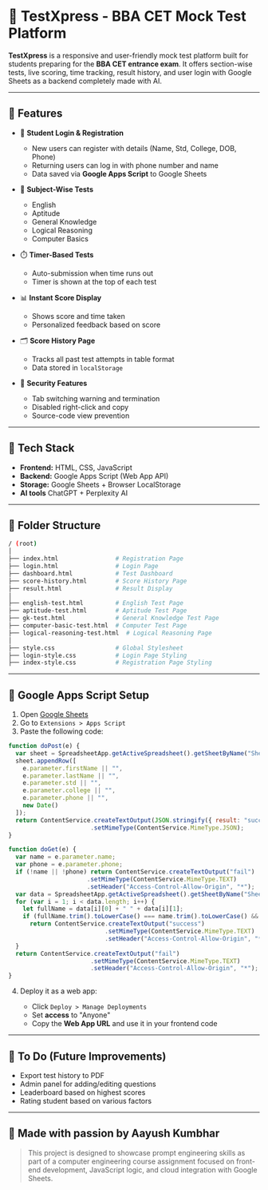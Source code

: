# 📘 TestXpress - BBA CET Mock Test Platform

**TestXpress** is a responsive and user-friendly mock test platform built for students preparing for the **BBA CET entrance exam**. It offers section-wise tests, live scoring, time tracking, result history, and user login with Google Sheets as a backend completely made with AI.

---

## 🚀 Features

* 🔐 **Student Login & Registration**

  * New users can register with details (Name, Std, College, DOB, Phone)
  * Returning users can log in with phone number and name
  * Data saved via **Google Apps Script** to Google Sheets

* 🧠 **Subject-Wise Tests**

  * English
  * Aptitude
  * General Knowledge
  * Logical Reasoning
  * Computer Basics

* ⏱️ **Timer-Based Tests**

  * Auto-submission when time runs out
  * Timer is shown at the top of each test

* 📊 **Instant Score Display**

  * Shows score and time taken
  * Personalized feedback based on score

* 🗂️ **Score History Page**

  * Tracks all past test attempts in table format
  * Data stored in `localStorage`

* 📩 **Security Features**

  * Tab switching warning and termination
  * Disabled right-click and copy
  * Source-code view prevention

---

## 🧱 Tech Stack

* **Frontend:** HTML, CSS, JavaScript
* **Backend:** Google Apps Script (Web App API)
* **Storage:** Google Sheets + Browser LocalStorage
* **AI tools** ChatGPT + Perplexity AI

---

## 📂 Folder Structure

```bash
/ (root)
│
├── index.html                # Registration Page
├── login.html                # Login Page
├── dashboard.html            # Test Dashboard
├── score-history.html        # Score History Page
├── result.html               # Result Display
│
├── english-test.html         # English Test Page
├── aptitude-test.html        # Aptitude Test Page
├── gk-test.html              # General Knowledge Test Page
├── computer-basic-test.html  # Computer Test Page
├── logical-reasoning-test.html  # Logical Reasoning Page
│
├── style.css                 # Global Stylesheet
├── login-style.css           # Login Page Styling
├── index-style.css           # Registration Page Styling
```

---

## 📝 Google Apps Script Setup

1. Open [Google Sheets](https://sheets.google.com)
2. Go to `Extensions > Apps Script`
3. Paste the following code:

```javascript
function doPost(e) {
  var sheet = SpreadsheetApp.getActiveSpreadsheet().getSheetByName("Sheet1");
  sheet.appendRow([
    e.parameter.firstName || "",
    e.parameter.lastName || "",
    e.parameter.std || "",
    e.parameter.college || "",
    e.parameter.phone || "",
    new Date()
  ]);
  return ContentService.createTextOutput(JSON.stringify({ result: "success" }))
                       .setMimeType(ContentService.MimeType.JSON);
}

function doGet(e) {
  var name = e.parameter.name;
  var phone = e.parameter.phone;
  if (!name || !phone) return ContentService.createTextOutput("fail")
                      .setMimeType(ContentService.MimeType.TEXT)
                      .setHeader("Access-Control-Allow-Origin", "*");
  var data = SpreadsheetApp.getActiveSpreadsheet().getSheetByName("Sheet1").getDataRange().getValues();
  for (var i = 1; i < data.length; i++) {
    let fullName = data[i][0] + " " + data[i][1];
    if (fullName.trim().toLowerCase() === name.trim().toLowerCase() && data[i][4] == phone)
      return ContentService.createTextOutput("success")
                           .setMimeType(ContentService.MimeType.TEXT)
                           .setHeader("Access-Control-Allow-Origin", "*");
  }
  return ContentService.createTextOutput("fail")
                       .setMimeType(ContentService.MimeType.TEXT)
                       .setHeader("Access-Control-Allow-Origin", "*");
}
```

4. Deploy it as a web app:

   * Click `Deploy > Manage Deployments`
   * Set **access** to "Anyone"
   * Copy the **Web App URL** and use it in your frontend code

---

## 📌 To Do (Future Improvements)

* Export test history to PDF
* Admin panel for adding/editing questions
* Leaderboard based on highest scores
* Rating student based on various factors 

---

## 🙌 Made with passion by Aayush Kumbhar

> This project is designed to showcase prompt engineering skills as part of a computer engineering course assignment focused on front-end development, JavaScript logic, and cloud integration with Google Sheets.

